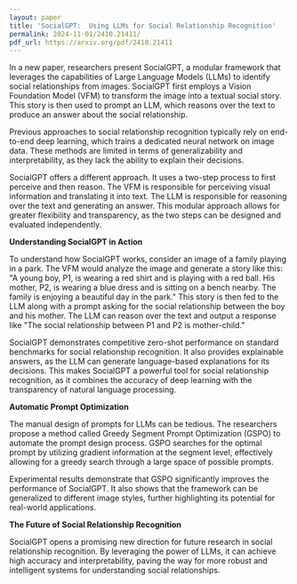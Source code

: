 ```yaml
---
layout: paper
title: 'SocialGPT:  Using LLMs for Social Relationship Recognition'
permalink: 2024-11-01/2410.21411/
pdf_url: https://arxiv.org/pdf/2410.21411
---
```


In a new paper, researchers present SocialGPT, a modular framework that leverages the capabilities of Large Language Models (LLMs) to identify social relationships from images.  SocialGPT first employs a Vision Foundation Model (VFM) to transform the image into a textual social story. This story is then used to prompt an LLM, which reasons over the text to produce an answer about the social relationship. 

Previous approaches to social relationship recognition typically rely on end-to-end deep learning, which trains a dedicated neural network on image data. These methods are limited in terms of generalizability and interpretability, as they lack the ability to explain their decisions.  

SocialGPT offers a different approach. It uses a two-step process to first perceive and then reason. The VFM is responsible for perceiving visual information and translating it into text.  The LLM is responsible for reasoning over the text and generating an answer.  This modular approach allows for greater flexibility and transparency, as the two steps can be designed and evaluated independently.

**Understanding SocialGPT in Action**

To understand how SocialGPT works, consider an image of a family playing in a park.  The VFM would analyze the image and generate a story like this: "A young boy, P1, is wearing a red shirt and is playing with a red ball. His mother, P2, is wearing a blue dress and is sitting on a bench nearby. The family is enjoying a beautiful day in the park."  This story is then fed to the LLM along with a prompt asking for the social relationship between the boy and his mother. The LLM can reason over the text and output a response like "The social relationship between P1 and P2 is mother-child."

SocialGPT demonstrates competitive zero-shot performance on standard benchmarks for social relationship recognition. It also provides explainable answers, as the LLM can generate language-based explanations for its decisions. This makes SocialGPT a powerful tool for social relationship recognition, as it combines the accuracy of deep learning with the transparency of natural language processing.

**Automatic Prompt Optimization**

The manual design of prompts for LLMs can be tedious. The researchers propose a method called Greedy Segment Prompt Optimization (GSPO) to automate the prompt design process.  GSPO searches for the optimal prompt by utilizing gradient information at the segment level, effectively allowing for a greedy search through a large space of possible prompts.

Experimental results demonstrate that GSPO significantly improves the performance of SocialGPT.  It also shows that the framework can be generalized to different image styles, further highlighting its potential for real-world applications.

**The Future of Social Relationship Recognition**

SocialGPT opens a promising new direction for future research in social relationship recognition. By leveraging the power of LLMs, it can achieve high accuracy and interpretability, paving the way for more robust and intelligent systems for understanding social relationships.